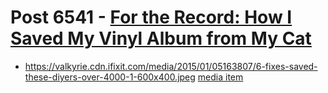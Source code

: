 # Post 6541 - [For the Record: How I Saved My Vinyl Album from My Cat](https://www.ifixit.com/News/6541/record-repair)

- https://valkyrie.cdn.ifixit.com/media/2015/01/05163807/6-fixes-saved-these-diyers-over-4000-1-600x400.jpeg [media item](media-27938.md)